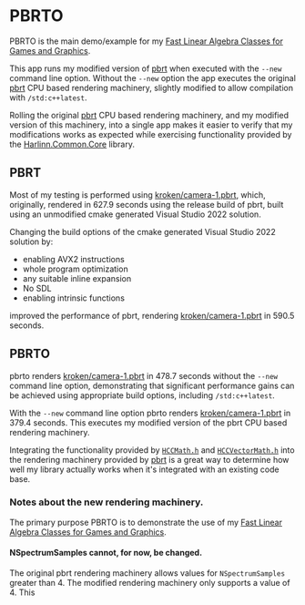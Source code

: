 # PBRTO

PBRTO is the main demo/example for my [Fast Linear Algebra Classes for Games and Graphics](https://harlinn.github.io/Cpp/Cpp/Math/FastLinearAlgebra.html).

This app runs my modified version of [pbrt](https://github.com/mmp/pbrt-v4) when 
executed with the `--new` command line option. Without the `--new` option the app 
executes the original [pbrt](https://github.com/mmp/pbrt-v4) CPU based rendering machinery, slightly modified to
allow compilation with `/std:c++latest`.

Rolling the original [pbrt](https://github.com/mmp/pbrt-v4) CPU based rendering machinery, and my modified version of this machinery,
into a single app makes it easier to verify that my modifications works as expected while exercising functionality provided by
the [Harlinn.Common.Core](https://harlinn.github.io/Cpp/Harlinn.Windows/Harlinn.Common.Core/Harlinn.Common.Core.html) library.

## PBRT

Most of my testing is performed using [kroken/camera-1.pbrt](https://github.com/mmp/pbrt-v4-scenes/blob/master/kroken/camera-1.pbrt), 
which, originally, rendered in 627.9 seconds using the release build of pbrt, 
built using an unmodified cmake generated Visual Studio 2022 solution.

Changing the build options of the cmake generated Visual Studio 2022 solution by:

- enabling AVX2 instructions
- whole program optimization 
- any suitable inline expansion
- No SDL
- enabling intrinsic functions 
 
improved the performance of pbrt, rendering 
[kroken/camera-1.pbrt](https://github.com/mmp/pbrt-v4-scenes/blob/master/kroken/camera-1.pbrt) in 590.5 seconds.

## PBRTO 

pbrto renders [kroken/camera-1.pbrt](https://github.com/mmp/pbrt-v4-scenes/blob/master/kroken/camera-1.pbrt) in 478.7 
seconds without the `--new` command line option, demonstrating that significant performance gains can be achieved using
appropriate build options, including `/std:c++latest`.

With the `--new` command line option pbrto renders [kroken/camera-1.pbrt](https://github.com/mmp/pbrt-v4-scenes/blob/master/kroken/camera-1.pbrt)
in 379.4 seconds. This executes my modified version of the pbrt CPU based rendering machinery.

Integrating the functionality
provided by [`HCCMath.h`](https://github.com/Harlinn/Harlinn.Windows/blob/master/Harlinn.Common.Core/HCCMath.h) and 
[`HCCVectorMath.h`](https://github.com/Harlinn/Harlinn.Windows/blob/master/Harlinn.Common.Core/HCCVectorMath.h) into
the rendering machinery provided by [pbrt](https://github.com/mmp/pbrt-v4) is a great way to determine how well
my library actually works when it's integrated with an existing code base.

### Notes about the new rendering machinery.

The primary purpose PBRTO is to demonstrate the use of my [Fast Linear Algebra Classes for Games and Graphics](https://harlinn.github.io/Cpp/Cpp/Math/FastLinearAlgebra.html).

#### NSpectrumSamples cannot, for now, be changed.

The original pbrt rendering machinery allows values for `NSpectrumSamples` greater than 4. The
modified rendering machinery only supports a value of 4. This 

